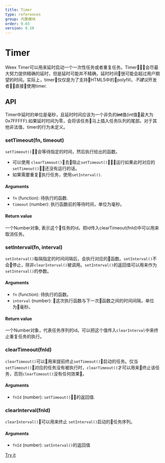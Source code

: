 ```yaml
---
title: Timer
type: references
group: 内置模块
order: 9.03
version: 0.10
---
```


# Timer
Weex Timer可以用来延时启动一个一次性任务或者重复任务。Timer会尽最大努力提供精确的延时，但是延时可能并不精确，延时时间很可能会超过用户期望的时间。实际上，timer仅仅是为了支持HTML5中的polyfill，*不建议*开发者直接使用timer.

## API
Timer中延时的单位是毫秒，且延时时间应该为一个非负的**int**值(int值最大为0x7FFFFF).如果延时时间为零，会将该任务马上插入任务队列的尾部。对于其他非法值，timer的行为未定义。

### setTimeout(fn, timeout)
`setTimeout()`会等待指定的时间，然后执行给出的函数。
* 可以使用 `clearTimeout()`去阻止`setTimeout()`运行如果此时对应的`setTimeout()`还没有运行的话。
* 如果需要重复执行任务，使用`setInterval()`.

#### Arguments
* `fn` (function): 待执行的函数.
* `timeout` (number): 执行函数前的等待时间，单位为毫秒。

#### Return value
一个Number对象, 表示这个任务的id。把id传入clearTimeout(fnId)中可以用来取消任务。

### setInterval(fn, interval)
`setInterval()`每隔指定的时间间隔后，会执行对应的函数。`setInterval()`不会停止，除非`clearInterval()`被调用。`setInterval()`的返回值可以用来作为`setInterval()`的参数。

#### Arguments
* `fn` (function): 待执行的函数。
* `interval` (number): 这次执行函数与下一次函数之间的时间间隔，单位为毫秒。

#### Return value
一个Number对象，代表任务序列的id。可以把这个值传入`clearInterval`中来终止重复任务的执行。

### clearTimeout(fnId)
`clearTimeout()`可以用来提前终止`setTimeout()`启动的任务。仅当`setTimeout()`对应的任务没有被执行时，`clearTimeout()`才可以用来终止该任务，否则`clearTimeout()`没有任何效果。

#### Arguments
* `fnId` (number): `setTimeout()`的返回值.

### clearInterval(fnId)
 `clearInterval()`可以用来终止 `setInterval()`启动的任务序列。

#### Arguments
* `fnId` (number): `setInterval()`的返回值

[Try it](http://dotwe.org/vue/ad564965f1eac5a4bc86946ecff70a0c)
